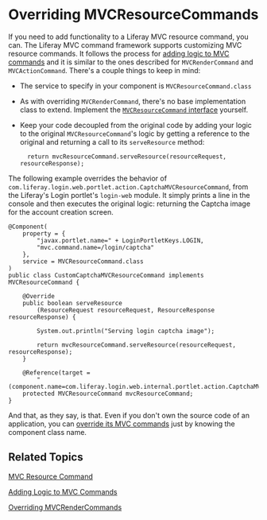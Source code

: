 # Overriding MVCResourceCommands [](id=overriding-mvcresourcecommand)

If you need to add functionality to a Liferay MVC resource command, you can. The
Liferay MVC command framework supports customizing MVC resource commands. It
follows the process for [adding logic to MVC commands](/develop/tutorials/-/knowledge_base/7-1/adding-logic-to-mvc-commands)
and it is similar to the ones described for `MVCRenderCommand` and
`MVCActionCommand`. There's a couple things to keep in mind:

-  The service to specify in your component is `MVCResourceCommand.class`

-  As with overriding `MVCRenderCommand`, there's no base implementation class
   to extend. Implement the [`MVCResourceCommand` interface](@platform-ref@/7.1-latest/javadocs/portal-kernel/com/liferay/portal/kernel/portlet/bridges/mvc/MVCResourceCommand.html)
   yourself.

-  Keep your code decoupled from the original code by adding your logic to the
   original `MVCResourceCommand`'s logic by getting a reference to the original
   and returning a call to its `serveResource` method: 

         return mvcResourceCommand.serveResource(resourceRequest, resourceResponse);

The following example overrides the behavior of
`com.liferay.login.web.portlet.action.CaptchaMVCResourceCommand`, from the
Liferay's Login portlet's `login-web` module. It simply prints a line in the
console and then executes the original logic: returning the Captcha image for
the account creation screen.

    @Component(
        property = { 
            "javax.portlet.name=" + LoginPortletKeys.LOGIN,
            "mvc.command.name=/login/captcha"
        }, 
        service = MVCResourceCommand.class
    )
    public class CustomCaptchaMVCResourceCommand implements MVCResourceCommand {

        @Override
        public boolean serveResource
            (ResourceRequest resourceRequest, ResourceResponse resourceResponse) {

            System.out.println("Serving login captcha image");

            return mvcResourceCommand.serveResource(resourceRequest, resourceResponse);
        }

        @Reference(target = 
            "(component.name=com.liferay.login.web.internal.portlet.action.CaptchaMVCResourceCommand)")
        protected MVCResourceCommand mvcResourceCommand;
    }

And that, as they say, is that. Even if you don't own the source code of an
application, you can [override its MVC commands](/develop/tutorials/-/knowledge_base/7-1/overriding-mvc-commands)
just by knowing the component
class name.

## Related Topics [](id=related-topics)

[MVC Resource Command](/develop/tutorials/-/knowledge_base/7-1/mvc-resource-command)

[Adding Logic to MVC Commands](/develop/tutorials/-/knowledge_base/7-1/adding-logic-to-mvc-commands)

[Overriding MVCRenderCommands](/develop/tutorials/-/knowledge_base/7-1/overriding-mvcrendercommand)
